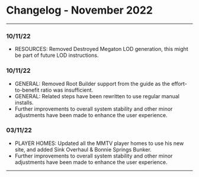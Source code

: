 # Changelog - November 2022

---

### **10/11/22**

- RESOURCES: Removed Destroyed Megaton LOD generation, this might be part of future LOD instructions.

<!--truncate-->

### **10/11/22**

- GENERAL: Removed Root Builder support from the guide as the effort-to-benefit ratio was insufficient.
- GENERAL: Related steps have been rewritten to use regular manual installs.
- Further improvements to overall system stability and other minor adjustments have been made to enhance the user experience.

### **03/11/22**

- PLAYER HOMES: Updated all the MMTV player homes to use his new site, and added Sink Overhaul & Bonnie Springs Bunker.
- Further improvements to overall system stability and other minor adjustments have been made to enhance the user experience.

---
